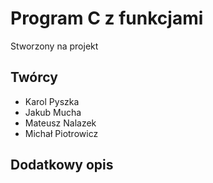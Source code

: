 # Program C z funkcjami

Stworzony na projekt

## Twórcy

* Karol Pyszka
* Jakub Mucha
* Mateusz Nalazek
* Michał Piotrowicz

## Dodatkowy opis

